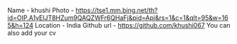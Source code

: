 Name -  khushi
Photo - https://tse1.mm.bing.net/th?id=OIP.A1yElJT8HZum9QAQZWFr6QHaFj&pid=Api&rs=1&c=1&qlt=95&w=165&h=124
Location - India
Github url - https://github.com/khushi067
You can also add your cv
